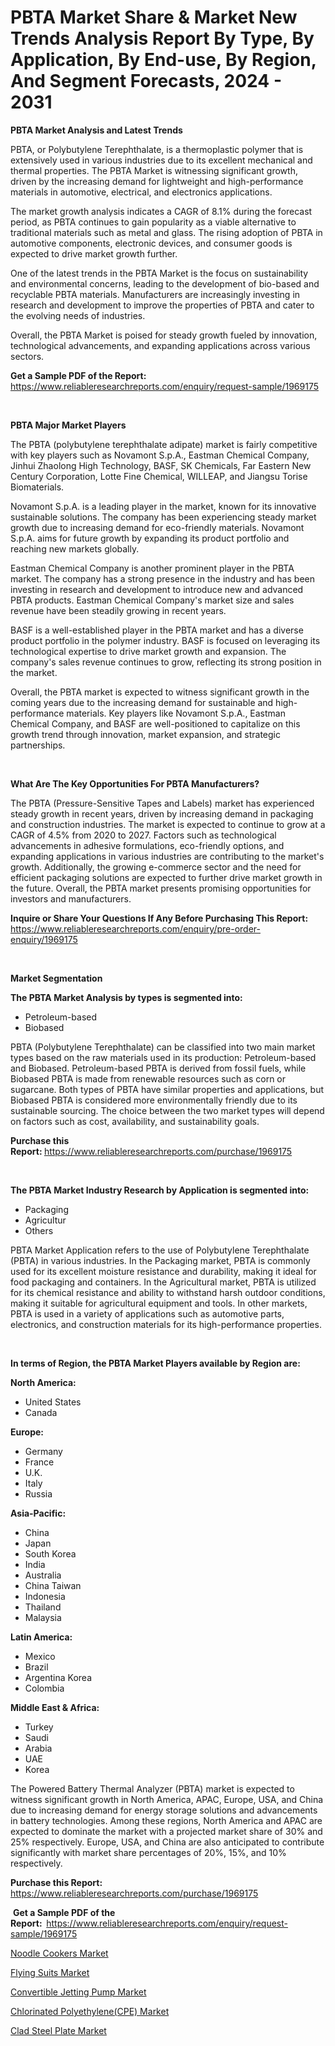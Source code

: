 <p><h1>PBTA Market Share & Market New Trends Analysis Report By Type, By Application, By End-use, By Region, And Segment Forecasts, 2024 - 2031</h1></p><p><strong>PBTA Market Analysis and Latest Trends</strong></p>
<p><p>PBTA, or Polybutylene Terephthalate, is a thermoplastic polymer that is extensively used in various industries due to its excellent mechanical and thermal properties. The PBTA Market is witnessing significant growth, driven by the increasing demand for lightweight and high-performance materials in automotive, electrical, and electronics applications. </p><p>The market growth analysis indicates a CAGR of 8.1% during the forecast period, as PBTA continues to gain popularity as a viable alternative to traditional materials such as metal and glass. The rising adoption of PBTA in automotive components, electronic devices, and consumer goods is expected to drive market growth further. </p><p>One of the latest trends in the PBTA Market is the focus on sustainability and environmental concerns, leading to the development of bio-based and recyclable PBTA materials. Manufacturers are increasingly investing in research and development to improve the properties of PBTA and cater to the evolving needs of industries.</p><p>Overall, the PBTA Market is poised for steady growth fueled by innovation, technological advancements, and expanding applications across various sectors.</p></p>
<p><strong>Get a Sample PDF of the Report:&nbsp;</strong> <a href="https://www.reliableresearchreports.com/enquiry/request-sample/1969175">https://www.reliableresearchreports.com/enquiry/request-sample/1969175</a></p>
<p>&nbsp;</p>
<p><strong>PBTA Major Market Players</strong></p>
<p><p>The PBTA (polybutylene terephthalate adipate) market is fairly competitive with key players such as Novamont S.p.A., Eastman Chemical Company, Jinhui Zhaolong High Technology, BASF, SK Chemicals, Far Eastern New Century Corporation, Lotte Fine Chemical, WILLEAP, and Jiangsu Torise Biomaterials.</p><p>Novamont S.p.A. is a leading player in the market, known for its innovative sustainable solutions. The company has been experiencing steady market growth due to increasing demand for eco-friendly materials. Novamont S.p.A. aims for future growth by expanding its product portfolio and reaching new markets globally.</p><p>Eastman Chemical Company is another prominent player in the PBTA market. The company has a strong presence in the industry and has been investing in research and development to introduce new and advanced PBTA products. Eastman Chemical Company's market size and sales revenue have been steadily growing in recent years.</p><p>BASF is a well-established player in the PBTA market and has a diverse product portfolio in the polymer industry. BASF is focused on leveraging its technological expertise to drive market growth and expansion. The company's sales revenue continues to grow, reflecting its strong position in the market.</p><p>Overall, the PBTA market is expected to witness significant growth in the coming years due to the increasing demand for sustainable and high-performance materials. Key players like Novamont S.p.A., Eastman Chemical Company, and BASF are well-positioned to capitalize on this growth trend through innovation, market expansion, and strategic partnerships.</p></p>
<p>&nbsp;</p>
<p><strong>What Are The Key Opportunities For PBTA Manufacturers?</strong></p>
<p><p>The PBTA (Pressure-Sensitive Tapes and Labels) market has experienced steady growth in recent years, driven by increasing demand in packaging and construction industries. The market is expected to continue to grow at a CAGR of 4.5% from 2020 to 2027. Factors such as technological advancements in adhesive formulations, eco-friendly options, and expanding applications in various industries are contributing to the market's growth. Additionally, the growing e-commerce sector and the need for efficient packaging solutions are expected to further drive market growth in the future. Overall, the PBTA market presents promising opportunities for investors and manufacturers.</p></p>
<p><strong>Inquire or Share Your Questions If Any Before Purchasing This Report:</strong> <a href="https://www.reliableresearchreports.com/enquiry/pre-order-enquiry/1969175">https://www.reliableresearchreports.com/enquiry/pre-order-enquiry/1969175</a></p>
<p>&nbsp;</p>
<p><strong>Market Segmentation</strong></p>
<p><strong>The PBTA Market Analysis by types is segmented into:</strong></p>
<p><ul><li>Petroleum-based</li><li>Biobased</li></ul></p>
<p><p>PBTA (Polybutylene Terephthalate) can be classified into two main market types based on the raw materials used in its production: Petroleum-based and Biobased. Petroleum-based PBTA is derived from fossil fuels, while Biobased PBTA is made from renewable resources such as corn or sugarcane. Both types of PBTA have similar properties and applications, but Biobased PBTA is considered more environmentally friendly due to its sustainable sourcing. The choice between the two market types will depend on factors such as cost, availability, and sustainability goals.</p></p>
<p><strong>Purchase this Report:&nbsp;</strong><a href="https://www.reliableresearchreports.com/purchase/1969175">https://www.reliableresearchreports.com/purchase/1969175</a></p>
<p>&nbsp;</p>
<p><strong>The PBTA Market Industry Research by Application is segmented into:</strong></p>
<p><ul><li>Packaging</li><li>Agricultur</li><li>Others</li></ul></p>
<p><p>PBTA Market Application refers to the use of Polybutylene Terephthalate (PBTA) in various industries. In the Packaging market, PBTA is commonly used for its excellent moisture resistance and durability, making it ideal for food packaging and containers. In the Agricultural market, PBTA is utilized for its chemical resistance and ability to withstand harsh outdoor conditions, making it suitable for agricultural equipment and tools. In other markets, PBTA is used in a variety of applications such as automotive parts, electronics, and construction materials for its high-performance properties.</p></p>
<p>&nbsp;</p>
<p><strong>In terms of Region, the PBTA Market Players available by Region are:</strong></p>
<p>
    <p> <strong> North America: </strong>
        <ul>
            <li>United States</li>
            <li>Canada</li>
        </ul>
        </p> 
    <p> <strong> Europe: </strong>
        <ul>
            <li>Germany</li>
            <li>France</li>
            <li>U.K.</li>
            <li>Italy</li>
            <li>Russia</li>
        </ul>
        </p> 
    <p> <strong> Asia-Pacific: </strong>
        <ul>
            <li>China</li>
            <li>Japan</li>
            <li>South Korea</li>
            <li>India</li>
            <li>Australia</li>
            <li>China Taiwan</li>
            <li>Indonesia</li>
            <li>Thailand</li>
            <li>Malaysia</li>
        </ul>
        </p> 
    <p> <strong> Latin America: </strong>
        <ul>
            <li>Mexico</li>
            <li>Brazil</li>
            <li>Argentina Korea</li>
            <li>Colombia</li>
        </ul>
        </p> 
    <p> <strong> Middle East & Africa: </strong>
        <ul>
            <li>Turkey</li>
            <li>Saudi</li>
            <li>Arabia</li>
            <li>UAE</li>
            <li>Korea</li>
        </ul>
    </p>
    </p>
<p><p>The Powered Battery Thermal Analyzer (PBTA) market is expected to witness significant growth in North America, APAC, Europe, USA, and China due to increasing demand for energy storage solutions and advancements in battery technologies. Among these regions, North America and APAC are expected to dominate the market with a projected market share of 30% and 25% respectively. Europe, USA, and China are also anticipated to contribute significantly with market share percentages of 20%, 15%, and 10% respectively.</p></p>
<p><strong>Purchase this Report: </strong><a href="https://www.reliableresearchreports.com/purchase/1969175">https://www.reliableresearchreports.com/purchase/1969175</a></p>
<p>&nbsp;<strong>Get a Sample PDF of the Report:&nbsp;&nbsp;</strong><a href="https://www.reliableresearchreports.com/enquiry/request-sample/1969175">https://www.reliableresearchreports.com/enquiry/request-sample/1969175</a></p>
<p><strong></strong></p>
<p><p><a href="https://issuu.com/reportprime-2/docs/noodle-cookers-market-size-2030.pptx">Noodle Cookers Market</a></p><p><a href="https://issuu.com/reportprime-2/docs/flying-suits-market-size-2030.pptx">Flying Suits Market</a></p><p><a href="https://gratis-rainforest-2ca.notion.site/Convertible-Jetting-Pump-Market-A-Comprehensive-Report-of-its-Market-Share-Growth-Trends-2024-2-8edb97448e1b49e0a65ab4cc308f7c3e">Convertible Jetting Pump Market</a></p><p><a href="https://view.publitas.com/reportprime-1/chlorinated-polyethylene-cpe-market-size-2023-2030-global-industrial-analysis-key-geographical-regions-market-share-top-key-players-product-types-and-forecast-research-report/">Chlorinated Polyethylene(CPE) Market</a></p><p><a href="https://github.com/mbisetmhermsr/Market-Research-Report-List-1/blob/main/clad-steel-plate-market.md">Clad Steel Plate Market</a></p></p>